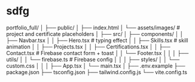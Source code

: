 # sdfg
portfolio_full/
│
├── public/
│   ├── index.html
│   └── assets/images/   # project and certificate placeholders
│
├── src/
│   ├── components/
│   │   ├── Navbar.tsx
│   │   ├── Hero.tsx          # typing effect
│   │   ├── Skills.tsx        # skill animation
│   │   ├── Projects.tsx
│   │   ├── Certifications.tsx
│   │   ├── Contact.tsx       # Firebase contact form + toast
│   │   └── Footer.tsx
│   │
│   ├── utils/
│   │   └── firebase.ts       # Firebase config
│   │
│   ├── styles/
│   │   └── custom.css
│   │
│   ├── App.tsx
│   └── main.tsx
│
├── .env.example
├── package.json
├── tsconfig.json
├── tailwind.config.js
└── vite.config.ts
